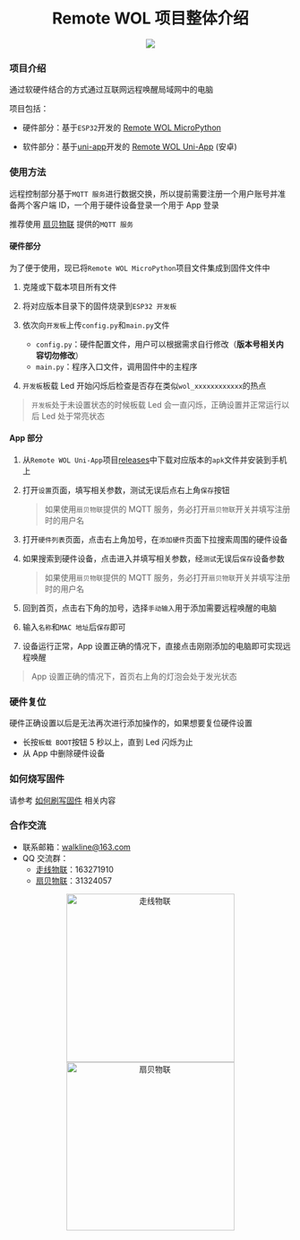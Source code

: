 <h1 align="center">Remote WOL 项目整体介绍</h1>

<p align="center"><img src="https://img.shields.io/badge/Licence-MIT-green.svg?style=for-the-badge" /></p>

### 项目介绍

通过软硬件结合的方式通过互联网远程唤醒局域网中的电脑

项目包括：

* 硬件部分：基于`ESP32`开发的 [Remote WOL MicroPython](https://gitee.com/walkline/remote-wol-micropython)

* 软件部分：基于[uni-app](https://uniapp.dcloud.io/)开发的 [Remote WOL Uni-App](https://gitee.com/walkline/remote-wol-uni-app) (安卓)

### 使用方法

远程控制部分基于`MQTT 服务`进行数据交换，所以提前需要注册一个用户账号并准备两个客户端 ID，一个用于硬件设备登录一个用于 App 登录

推荐使用 [扇贝物联](https://jniot.xyz/) 提供的`MQTT 服务`

#### 硬件部分

为了便于使用，现已将`Remote WOL MicroPython`项目文件集成到固件文件中

1. 克隆或下载本项目所有文件
2. 将对应版本目录下的固件烧录到`ESP32 开发板`
3. 依次向`开发板`上传`config.py`和`main.py`文件

	* `config.py`：硬件配置文件，用户可以根据需求自行修改（**版本号相关内容切勿修改**）
	* `main.py`：程序入口文件，调用固件中的主程序

4. `开发板`板载 Led 开始闪烁后检查是否存在类似`wol_xxxxxxxxxxxx`的热点

> `开发板`处于未设置状态的时候板载 Led 会一直闪烁，正确设置并正常运行以后 Led 处于常亮状态

#### App 部分

1. 从`Remote WOL Uni-App`项目[releases](https://gitee.com/walkline/remote-wol-uni-app/releases)中下载对应版本的`apk`文件并安装到手机上
2. 打开`设置`页面，填写相关参数，测试无误后点右上角`保存`按钮

	> 如果使用`扇贝物联`提供的 MQTT 服务，务必打开`扇贝物联`开关并填写注册时的用户名

3. 打开`硬件列表`页面，点击右上角加号，在`添加硬件`页面下拉搜索周围的硬件设备

4. 如果搜索到硬件设备，点击进入并填写相关参数，经`测试`无误后`保存`设备参数

	> 如果使用`扇贝物联`提供的 MQTT 服务，务必打开`扇贝物联`开关并填写注册时的用户名

5. 回到首页，点击右下角的加号，选择`手动输入`用于添加需要远程唤醒的电脑
6. 输入`名称`和`MAC 地址`后`保存`即可

7. 设备运行正常，App 设置正确的情况下，直接点击刚刚添加的电脑即可实现远程唤醒

> App 设置正确的情况下，首页右上角的灯泡会处于发光状态

### 硬件复位

硬件正确设置以后是无法再次进行添加操作的，如果想要复位硬件设置

* 长按`板载 BOOT`按钮 5 秒以上，直到 Led 闪烁为止
* 从 App 中删除硬件设备

### 如何烧写固件

请参考 [如何刷写固件](https://gitee.com/walkline/esp32_firmware#%E9%99%84%E5%BD%951%E5%A6%82%E4%BD%95%E5%88%B7%E5%86%99%E5%9B%BA%E4%BB%B6) 相关内容

### 合作交流

* 联系邮箱：<walkline@163.com>
* QQ 交流群：
    * [走线物联](https://jq.qq.com/?_wv=1027&k=xtPoHgwL)：163271910
    * [扇贝物联](https://jq.qq.com/?_wv=1027&k=yp4FrpWh)：31324057

<p align="center"><img src="https://gitee.com/walkline/WeatherStation/raw/docs/images/qrcode_walkline.png" width="300px" alt="走线物联"><img src="https://gitee.com/walkline/WeatherStation/raw/docs/images/qrcode_bigiot.png" width="300px" alt="扇贝物联"></p>
